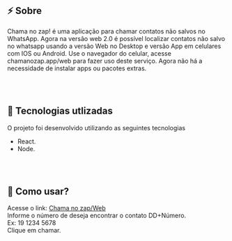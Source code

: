 <h2> ⚡ Sobre</h2>
<p>Chama no zap! é uma aplicação para chamar contatos não salvos no WhatsApp. Agora na versão web 2.0 é possível localizar contatos não salvo no whatsapp usando a versão Web no Desktop e versão App em celulares com IOS ou Android. Use o navegador do celular, acesse chamanozap.app/web para fazer uso deste serviço. Agora não há a necessidade de instalar apps ou pacotes extras. </p>

<br>
<br>

<h2> 🚀 Tecnologias utlizadas</h2>
<p>O projeto foi desenvolvido utilizando as seguintes tecnologias</p>

-  React. 
-  Node. 

<br>
<br>

<h2> 📨 Como usar? </h2>
<p>
    Acesse o link:
    <a href="https://chamanozap.app/web" target="_blank">Chama no zap/Web</a><br/>
    Informe o número de deseja encontrar o contato DD+Número.<br/>
    Ex: 19 1234 5678 <br/>
    Clique em chamar. 
</p>
